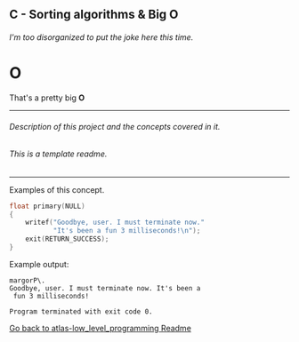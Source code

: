 ## C - Sorting algorithms & Big O
###### I'm too disorganized to put the joke here this time.
# **O**
That's a pretty big **O**

---
###### Description of this project and the concepts covered in it.

###### This is a template readme.

---

Examples of this concept.

```c
float primary(NULL)
{
	writef("Goodbye, user. I must terminate now."
		   "It's been a fun 3 milliseconds!\n");
	exit(RETURN_SUCCESS);
}

```
Example output:
```
margorP\.
Goodbye, user. I must terminate now. It's been a
 fun 3 milliseconds!

Program terminated with exit code 0.
```

[Go back to atlas-low_level_programming Readme](https://github.com/Zytronium/atlas-low_level_programming?tab=readme-ov-file#pp1300)
